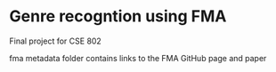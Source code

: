 # Genre recogntion using FMA
Final project for CSE 802

fma metadata folder contains links to the FMA GitHub page and paper
